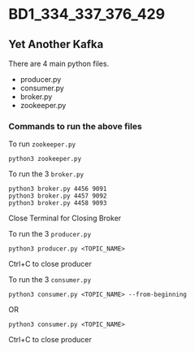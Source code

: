 # BD1_334_337_376_429  

## Yet Another Kafka

There are 4 main python files.  
- producer.py  
- consumer.py  
- broker.py
- zookeeper.py

### Commands to run the above files

To run `zookeeper.py`
```
python3 zookeeper.py
```

To run the 3 `broker.py`
```
python3 broker.py 4456 9091
python3 broker.py 4457 9092
python3 broker.py 4458 9093
```
Close Terminal for Closing Broker

To run the 3 `producer.py`
```
python3 producer.py <TOPIC_NAME>
```
Ctrl+C to close producer

To run the 3 `consumer.py`
```
python3 consumer.py <TOPIC_NAME> --from-beginning
```
OR
```
python3 consumer.py <TOPIC_NAME>
```
Ctrl+C to close producer
